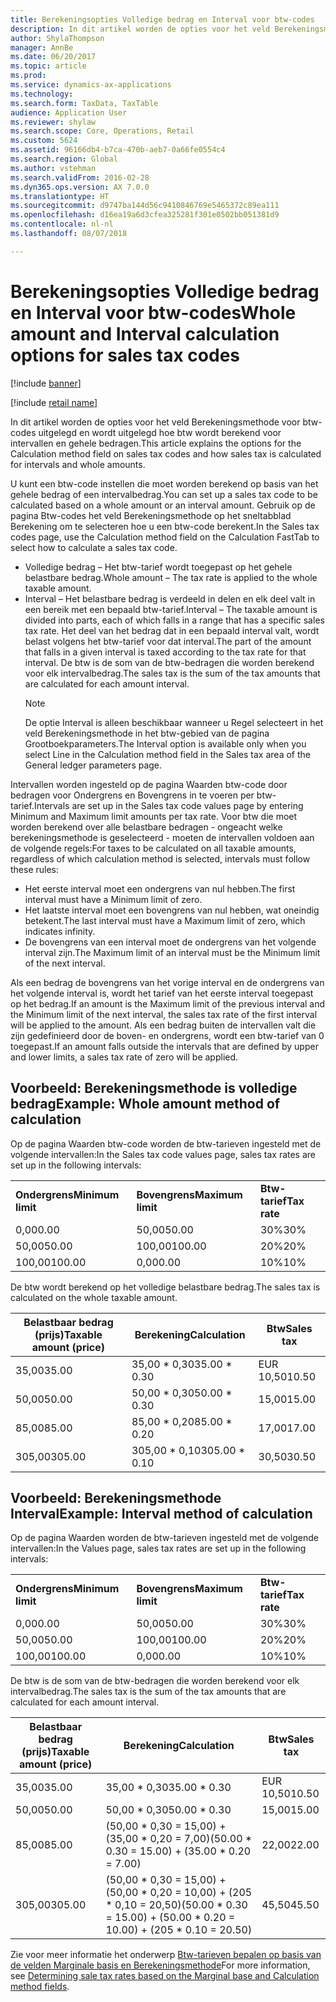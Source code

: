 ```yaml
---
title: Berekeningsopties Volledige bedrag en Interval voor btw-codes
description: In dit artikel worden de opties voor het veld Berekeningsmethode voor btw-codes uitgelegd en wordt uitgelegd hoe btw wordt berekend voor intervallen en gehele bedragen.
author: ShylaThompson
manager: AnnBe
ms.date: 06/20/2017
ms.topic: article
ms.prod: 
ms.service: dynamics-ax-applications
ms.technology: 
ms.search.form: TaxData, TaxTable
audience: Application User
ms.reviewer: shylaw
ms.search.scope: Core, Operations, Retail
ms.custom: 5624
ms.assetid: 96166db4-b7ca-470b-aeb7-0a66fe0554c4
ms.search.region: Global
ms.author: vstehman
ms.search.validFrom: 2016-02-28
ms.dyn365.ops.version: AX 7.0.0
ms.translationtype: HT
ms.sourcegitcommit: d9747ba144d56c9410846769e5465372c89ea111
ms.openlocfilehash: d16ea19a6d3cfea325281f301e0502bb051381d9
ms.contentlocale: nl-nl
ms.lasthandoff: 08/07/2018

---
```


# <a name="whole-amount-and-interval-calculation-options-for-sales-tax-codes"></a><span data-ttu-id="77c87-103">Berekeningsopties Volledige bedrag en Interval voor btw-codes</span><span class="sxs-lookup"><span data-stu-id="77c87-103">Whole amount and Interval calculation options for sales tax codes</span></span>

[!include [banner](../includes/banner.md)]

[!include [retail name](../includes/retail-name.md)]

<span data-ttu-id="77c87-104">In dit artikel worden de opties voor het veld Berekeningsmethode voor btw-codes uitgelegd en wordt uitgelegd hoe btw wordt berekend voor intervallen en gehele bedragen.</span><span class="sxs-lookup"><span data-stu-id="77c87-104">This article explains the options for the Calculation method field on sales tax codes and how sales tax is calculated for intervals and whole amounts.</span></span>

<span data-ttu-id="77c87-105">U kunt een btw-code instellen die moet worden berekend op basis van het gehele bedrag of een intervalbedrag.</span><span class="sxs-lookup"><span data-stu-id="77c87-105">You can set up a sales tax code to be calculated based on a whole amount or an interval amount.</span></span> <span data-ttu-id="77c87-106">Gebruik op de pagina Btw-codes het veld Berekeningsmethode op het sneltabblad Berekening om te selecteren hoe u een btw-code berekent.</span><span class="sxs-lookup"><span data-stu-id="77c87-106">In the Sales tax codes page, use the Calculation method field on the Calculation FastTab to select how to calculate a sales tax code.</span></span>
- <span data-ttu-id="77c87-107">Volledige bedrag – Het btw-tarief wordt toegepast op het gehele belastbare bedrag.</span><span class="sxs-lookup"><span data-stu-id="77c87-107">Whole amount – The tax rate is applied to the whole taxable amount.</span></span>
- <span data-ttu-id="77c87-108">Interval – Het belastbare bedrag is verdeeld in delen en elk deel valt in een bereik met een bepaald btw-tarief.</span><span class="sxs-lookup"><span data-stu-id="77c87-108">Interval – The taxable amount is divided into parts, each of which falls in a range that has a specific sales tax rate.</span></span> <span data-ttu-id="77c87-109">Het deel van het bedrag dat in een bepaald interval valt, wordt belast volgens het btw-tarief voor dat interval.</span><span class="sxs-lookup"><span data-stu-id="77c87-109">The part of the amount that falls in a given interval is taxed according to the tax rate for that interval.</span></span> <span data-ttu-id="77c87-110">De btw is de som van de btw-bedragen die worden berekend voor elk intervalbedrag.</span><span class="sxs-lookup"><span data-stu-id="77c87-110">The sales tax is the sum of the tax amounts that are calculated for each amount interval.</span></span>
  > [!NOTE]                                                                                                                              
  > <span data-ttu-id="77c87-111">De optie Interval is alleen beschikbaar wanneer u Regel selecteert in het veld Berekeningsmethode in het btw-gebied van de pagina Grootboekparameters.</span><span class="sxs-lookup"><span data-stu-id="77c87-111">The Interval option is available only when you select Line in the Calculation method field in the Sales tax area of the General ledger parameters page.</span></span> 

<span data-ttu-id="77c87-112">Intervallen worden ingesteld op de pagina Waarden btw-code door bedragen voor Ondergrens en Bovengrens in te voeren per btw-tarief.</span><span class="sxs-lookup"><span data-stu-id="77c87-112">Intervals are set up in the Sales tax code values page by entering Minimum and Maximum limit amounts per tax rate.</span></span> <span data-ttu-id="77c87-113">Voor btw die moet worden berekend over alle belastbare bedragen - ongeacht welke berekeningsmethode is geselecteerd - moeten de intervallen voldoen aan de volgende regels:</span><span class="sxs-lookup"><span data-stu-id="77c87-113">For taxes to be calculated on all taxable amounts, regardless of which calculation method is selected, intervals must follow these rules:</span></span>
-   <span data-ttu-id="77c87-114">Het eerste interval moet een ondergrens van nul hebben.</span><span class="sxs-lookup"><span data-stu-id="77c87-114">The first interval must have a Minimum limit of zero.</span></span>
-   <span data-ttu-id="77c87-115">Het laatste interval moet een bovengrens van nul hebben, wat oneindig betekent.</span><span class="sxs-lookup"><span data-stu-id="77c87-115">The last interval must have a Maximum limit of zero, which indicates infinity.</span></span>
-   <span data-ttu-id="77c87-116">De bovengrens van een interval moet de ondergrens van het volgende interval zijn.</span><span class="sxs-lookup"><span data-stu-id="77c87-116">The Maximum limit of an interval must be the Minimum limit of the next interval.</span></span>

<span data-ttu-id="77c87-117">Als een bedrag de bovengrens van het vorige interval en de ondergrens van het volgende interval is, wordt het tarief van het eerste interval toegepast op het bedrag.</span><span class="sxs-lookup"><span data-stu-id="77c87-117">If an amount is the Maximum limit of the previous interval and the Minimum limit of the next interval, the sales tax rate of the first interval will be applied to the amount.</span></span> <span data-ttu-id="77c87-118">Als een bedrag buiten de intervallen valt die zijn gedefinieerd door de boven- en ondergrens, wordt een btw-tarief van 0 toegepast.</span><span class="sxs-lookup"><span data-stu-id="77c87-118">If an amount falls outside the intervals that are defined by upper and lower limits, a sales tax rate of zero will be applied.</span></span>

## <a name="example-whole-amount-method-of-calculation"></a><span data-ttu-id="77c87-119">Voorbeeld: Berekeningsmethode is volledige bedrag</span><span class="sxs-lookup"><span data-stu-id="77c87-119">Example: Whole amount method of calculation</span></span>
<span data-ttu-id="77c87-120">Op de pagina Waarden btw-code worden de btw-tarieven ingesteld met de volgende intervallen:</span><span class="sxs-lookup"><span data-stu-id="77c87-120">In the Sales tax code values page, sales tax rates are set up in the following intervals:</span></span>

|                   |                   |              |
|-------------------|-------------------|--------------|
| <span data-ttu-id="77c87-121">**Ondergrens**</span><span class="sxs-lookup"><span data-stu-id="77c87-121">**Minimum limit**</span></span> | <span data-ttu-id="77c87-122">**Bovengrens**</span><span class="sxs-lookup"><span data-stu-id="77c87-122">**Maximum limit**</span></span> | <span data-ttu-id="77c87-123">**Btw-tarief**</span><span class="sxs-lookup"><span data-stu-id="77c87-123">**Tax rate**</span></span> |
| <span data-ttu-id="77c87-124">0,00</span><span class="sxs-lookup"><span data-stu-id="77c87-124">0.00</span></span>              | <span data-ttu-id="77c87-125">50,00</span><span class="sxs-lookup"><span data-stu-id="77c87-125">50.00</span></span>             | <span data-ttu-id="77c87-126">30%</span><span class="sxs-lookup"><span data-stu-id="77c87-126">30%</span></span>          |
| <span data-ttu-id="77c87-127">50,00</span><span class="sxs-lookup"><span data-stu-id="77c87-127">50.00</span></span>             | <span data-ttu-id="77c87-128">100,00</span><span class="sxs-lookup"><span data-stu-id="77c87-128">100.00</span></span>            | <span data-ttu-id="77c87-129">20%</span><span class="sxs-lookup"><span data-stu-id="77c87-129">20%</span></span>          |
| <span data-ttu-id="77c87-130">100,00</span><span class="sxs-lookup"><span data-stu-id="77c87-130">100.00</span></span>            | <span data-ttu-id="77c87-131">0,00</span><span class="sxs-lookup"><span data-stu-id="77c87-131">0.00</span></span>              | <span data-ttu-id="77c87-132">10%</span><span class="sxs-lookup"><span data-stu-id="77c87-132">10%</span></span>          |

<span data-ttu-id="77c87-133">De btw wordt berekend op het volledige belastbare bedrag.</span><span class="sxs-lookup"><span data-stu-id="77c87-133">The sales tax is calculated on the whole taxable amount.</span></span>

| <span data-ttu-id="77c87-134">Belastbaar bedrag (prijs)</span><span class="sxs-lookup"><span data-stu-id="77c87-134">Taxable amount (price)</span></span> | <span data-ttu-id="77c87-135">Berekening</span><span class="sxs-lookup"><span data-stu-id="77c87-135">Calculation</span></span>    | <span data-ttu-id="77c87-136">Btw</span><span class="sxs-lookup"><span data-stu-id="77c87-136">Sales tax</span></span> |
|------------------------|----------------|-----------|
| <span data-ttu-id="77c87-137">35,00</span><span class="sxs-lookup"><span data-stu-id="77c87-137">35.00</span></span>                  | <span data-ttu-id="77c87-138">35,00 \* 0,30</span><span class="sxs-lookup"><span data-stu-id="77c87-138">35.00 \* 0.30</span></span>  | <span data-ttu-id="77c87-139">EUR 10,50</span><span class="sxs-lookup"><span data-stu-id="77c87-139">10.50</span></span>     |
| <span data-ttu-id="77c87-140">50,00</span><span class="sxs-lookup"><span data-stu-id="77c87-140">50.00</span></span>                  | <span data-ttu-id="77c87-141">50,00 \* 0,30</span><span class="sxs-lookup"><span data-stu-id="77c87-141">50.00 \* 0.30</span></span>  | <span data-ttu-id="77c87-142">15,00</span><span class="sxs-lookup"><span data-stu-id="77c87-142">15.00</span></span>     |
| <span data-ttu-id="77c87-143">85,00</span><span class="sxs-lookup"><span data-stu-id="77c87-143">85.00</span></span>                  | <span data-ttu-id="77c87-144">85,00 \* 0,20</span><span class="sxs-lookup"><span data-stu-id="77c87-144">85.00 \* 0.20</span></span>  | <span data-ttu-id="77c87-145">17,00</span><span class="sxs-lookup"><span data-stu-id="77c87-145">17.00</span></span>     |
| <span data-ttu-id="77c87-146">305,00</span><span class="sxs-lookup"><span data-stu-id="77c87-146">305.00</span></span>                 | <span data-ttu-id="77c87-147">305,00 \* 0,10</span><span class="sxs-lookup"><span data-stu-id="77c87-147">305.00 \* 0.10</span></span> | <span data-ttu-id="77c87-148">30,50</span><span class="sxs-lookup"><span data-stu-id="77c87-148">30.50</span></span>     |

## <a name="example-interval-method-of-calculation"></a><span data-ttu-id="77c87-149">Voorbeeld: Berekeningsmethode Interval</span><span class="sxs-lookup"><span data-stu-id="77c87-149">Example: Interval method of calculation</span></span>
<span data-ttu-id="77c87-150">Op de pagina Waarden worden de btw-tarieven ingesteld met de volgende intervallen:</span><span class="sxs-lookup"><span data-stu-id="77c87-150">In the Values page, sales tax rates are set up in the following intervals:</span></span>

|                   |                   |              |
|-------------------|-------------------|--------------|
| <span data-ttu-id="77c87-151">**Ondergrens**</span><span class="sxs-lookup"><span data-stu-id="77c87-151">**Minimum limit**</span></span> | <span data-ttu-id="77c87-152">**Bovengrens**</span><span class="sxs-lookup"><span data-stu-id="77c87-152">**Maximum limit**</span></span> | <span data-ttu-id="77c87-153">**Btw-tarief**</span><span class="sxs-lookup"><span data-stu-id="77c87-153">**Tax rate**</span></span> |
| <span data-ttu-id="77c87-154">0,00</span><span class="sxs-lookup"><span data-stu-id="77c87-154">0.00</span></span>              | <span data-ttu-id="77c87-155">50,00</span><span class="sxs-lookup"><span data-stu-id="77c87-155">50.00</span></span>             | <span data-ttu-id="77c87-156">30%</span><span class="sxs-lookup"><span data-stu-id="77c87-156">30%</span></span>          |
| <span data-ttu-id="77c87-157">50,00</span><span class="sxs-lookup"><span data-stu-id="77c87-157">50.00</span></span>             | <span data-ttu-id="77c87-158">100,00</span><span class="sxs-lookup"><span data-stu-id="77c87-158">100.00</span></span>            | <span data-ttu-id="77c87-159">20%</span><span class="sxs-lookup"><span data-stu-id="77c87-159">20%</span></span>          |
| <span data-ttu-id="77c87-160">100,00</span><span class="sxs-lookup"><span data-stu-id="77c87-160">100.00</span></span>            | <span data-ttu-id="77c87-161">0,00</span><span class="sxs-lookup"><span data-stu-id="77c87-161">0.00</span></span>              | <span data-ttu-id="77c87-162">10%</span><span class="sxs-lookup"><span data-stu-id="77c87-162">10%</span></span>          |

<span data-ttu-id="77c87-163">De btw is de som van de btw-bedragen die worden berekend voor elk intervalbedrag.</span><span class="sxs-lookup"><span data-stu-id="77c87-163">The sales tax is the sum of the tax amounts that are calculated for each amount interval.</span></span>

| <span data-ttu-id="77c87-164">Belastbaar bedrag (prijs)</span><span class="sxs-lookup"><span data-stu-id="77c87-164">Taxable amount (price)</span></span> | <span data-ttu-id="77c87-165">Berekening</span><span class="sxs-lookup"><span data-stu-id="77c87-165">Calculation</span></span>                                                               | <span data-ttu-id="77c87-166">Btw</span><span class="sxs-lookup"><span data-stu-id="77c87-166">Sales tax</span></span> |
|------------------------|---------------------------------------------------------------------------|-----------|
| <span data-ttu-id="77c87-167">35,00</span><span class="sxs-lookup"><span data-stu-id="77c87-167">35.00</span></span>                  | <span data-ttu-id="77c87-168">35,00 \* 0,30</span><span class="sxs-lookup"><span data-stu-id="77c87-168">35.00 \* 0.30</span></span>                                                             | <span data-ttu-id="77c87-169">EUR 10,50</span><span class="sxs-lookup"><span data-stu-id="77c87-169">10.50</span></span>     |
| <span data-ttu-id="77c87-170">50,00</span><span class="sxs-lookup"><span data-stu-id="77c87-170">50.00</span></span>                  | <span data-ttu-id="77c87-171">50,00 \* 0,30</span><span class="sxs-lookup"><span data-stu-id="77c87-171">50.00 \* 0.30</span></span>                                                             | <span data-ttu-id="77c87-172">15,00</span><span class="sxs-lookup"><span data-stu-id="77c87-172">15.00</span></span>     |
| <span data-ttu-id="77c87-173">85,00</span><span class="sxs-lookup"><span data-stu-id="77c87-173">85.00</span></span>                  | <span data-ttu-id="77c87-174">(50,00 \* 0,30 = 15,00) + (35,00 \* 0,20 = 7,00)</span><span class="sxs-lookup"><span data-stu-id="77c87-174">(50.00 \* 0.30 = 15.00) + (35.00 \* 0.20 = 7.00)</span></span>                          | <span data-ttu-id="77c87-175">22,00</span><span class="sxs-lookup"><span data-stu-id="77c87-175">22.00</span></span>     |
| <span data-ttu-id="77c87-176">305,00</span><span class="sxs-lookup"><span data-stu-id="77c87-176">305.00</span></span>                 | <span data-ttu-id="77c87-177">(50,00 \* 0,30 = 15,00) + (50,00 \* 0,20 = 10,00) + (205 \* 0,10 = 20,50)</span><span class="sxs-lookup"><span data-stu-id="77c87-177">(50.00 \* 0.30 = 15.00) + (50.00 \* 0.20 = 10.00) + (205 \* 0.10 = 20.50)</span></span> | <span data-ttu-id="77c87-178">45,50</span><span class="sxs-lookup"><span data-stu-id="77c87-178">45.50</span></span>     |



<span data-ttu-id="77c87-179">Zie voor meer informatie het onderwerp [Btw-tarieven bepalen op basis van de velden Marginale basis en Berekeningsmethode](marginal-base-field.md)</span><span class="sxs-lookup"><span data-stu-id="77c87-179">For more information, see [Determining sale tax rates based on the Marginal base and Calculation method fields](marginal-base-field.md).</span></span>






